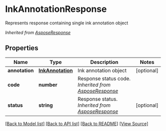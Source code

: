 ﻿# InkAnnotationResponse
Represents response containing single ink annotation object

*Inherited from [AsposeResponse](AsposeResponse.md)*
## Properties
Name | Type | Description | Notes
------------ | ------------- | ------------- | -------------
**annotation** | [**InkAnnotation**](InkAnnotation.md) | Ink annotation object | [optional]
**code** | **number** | Response status code.<br />*Inherited from [AsposeResponse](AsposeResponse.md)* | 
**status** | **string** | Response status.<br />*Inherited from [AsposeResponse](AsposeResponse.md)* | [optional]

[[Back to Model list]](../README.md#documentation-for-models) [[Back to API list]](../README.md#documentation-for-api-endpoints) [[Back to README]](../README.md) [[View Source]](../src/models/inkAnnotationResponse.ts)

